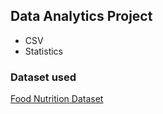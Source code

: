 ## Data Analytics Project

- CSV
- Statistics

### Dataset used

[Food Nutrition Dataset](https://www.kaggle.com/datasets/utsavdey1410/food-nutrition-dataset)

